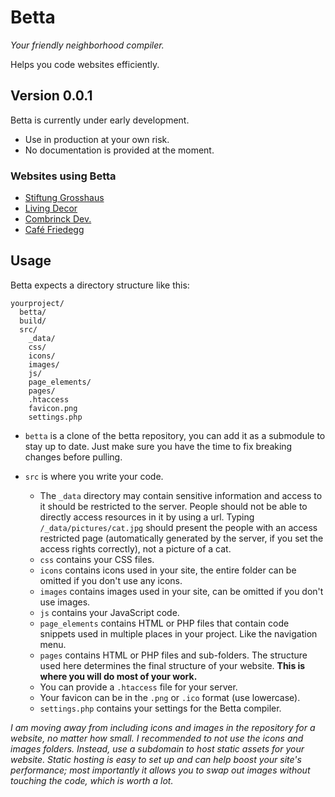 # Betta

*Your friendly neighborhood compiler.*

Helps you code websites efficiently.

## Version 0.0.1

Betta is currently under early development.
- Use in production at your own risk.
- No documentation is provided at the moment.

### Websites using Betta

- [Stiftung Grosshaus](https://www.grosshaus.ch/)
- [Living Decor](https://www.livingdecor.org/)
- [Combrinck Dev.](https://combrinck.dev/)
- [Café Friedegg](https://friedegg.ch/)



## Usage

Betta expects a directory structure like this:

```
yourproject/
  betta/
  build/
  src/
    _data/
    css/
    icons/
    images/
    js/
    page_elements/
    pages/
    .htaccess
    favicon.png
    settings.php
```

- `betta` is a clone of the betta repository, you can add it as a submodule to stay up to date. Just make sure you have the time to fix breaking changes before pulling.
- `src` is where you write your code.

  - The `_data` directory may contain sensitive information and access to it should be restricted to the server. People should not be able to directly access resources in it by using a url. Typing `/_data/pictures/cat.jpg` should present the people with an access restricted page (automatically generated by the server, if you set the access rights correctly), not a picture of a cat.
  - `css` contains your CSS files.
  - `icons` contains icons used in your site, the entire folder can be omitted if you don't use any icons.
  - `images` contains images used in your site, can be omitted if you don't use images.
  - `js` contains your JavaScript code.
  - `page_elements` contains HTML or PHP files that contain code snippets used in multiple places in your project. Like the navigation menu.
  - `pages` contains HTML or PHP files and sub-folders. The structure used here determines the final structure of your website. **This is where you will do most of your work.**
  - You can provide a `.htaccess` file for your server.
  - Your favicon can be in the `.png` or `.ico` format (use lowercase).
  - `settings.php` contains your settings for the Betta compiler.

*I am moving away from including icons and images in the repository for a website, no matter how small. I recommended to not use the icons and images folders. Instead, use a subdomain to host static assets for your website. Static hosting is easy to set up and can help boost your site's performance; most importantly it allows you to swap out images without touching the code, which is worth a lot.*

